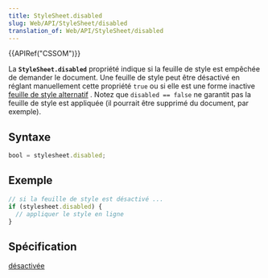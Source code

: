 ```yaml
---
title: StyleSheet.disabled
slug: Web/API/StyleSheet/disabled
translation_of: Web/API/StyleSheet/disabled
---
```


{{APIRef("CSSOM")}}

La **`StyleSheet.disabled`** propriété indique si la feuille de style est empêchée de demander le document. Une feuille de style peut être désactivé en réglant manuellement cette propriété `true` ou si elle est une forme inactive [feuille de style alternatif](/fr/docs/Web/CSS/Alternative_style_sheets) . Notez que `disabled == false` ne garantit pas la feuille de style est appliquée (il pourrait être supprimé du document, par exemple).

## Syntaxe

```js
bool = stylesheet.disabled;
```

## Exemple

```js
// si la feuille de style est désactivé ...
if (stylesheet.disabled) {
  // appliquer le style en ligne
}
```

## Spécification

[désactivée](http://www.w3.org/TR/2000/REC-DOM-Level-2-Style-20001113/stylesheets.html#StyleSheets-StyleSheet-disabled)
